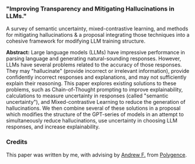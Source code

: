 ### "Improving Transparency and Mitigating Hallucinations in LLMs."

A survey of semantic uncertainty, mixed-contrastive learning, and methods for mitigating hallucinations & a proposal integrating those techniques into a cohesive framework for modifying LLM training structure.

**Abstract:** Large language models (LLMs) have impressive performance in parsing language and generating natural-sounding responses. However, LLMs have several problems related to the accuracy of those responses. They may "hallucinate" (provide incorrect or irrelevant information), provide confidently incorrect responses and explanations, and may not sufficiently explain their reasoning. This paper explores existing solutions to these problems, such as Chain-of-Thought prompting to improve explainability, calculations to measure uncertainty in responses (called "semantic uncertainty"), and Mixed-contrastive Learning to reduce the generation of hallucinations. We then combine several of these solutions in a proposal which modifies the structure of the GPT-series of models in an attempt to simultaneously reduce hallucinations, use uncertainty in choosing LLM responses, and increase explainability.

### Credits

This paper was written by me, with advising by [Andrew F.](https://www.polygence.org/mentors/22382/andrew) from [Polygence](https://polygence.org).

